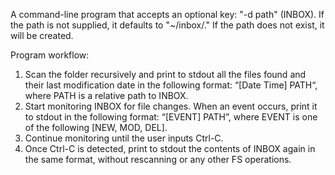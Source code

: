 A command-line program that accepts an optional key: "-d path" (INBOX). If the path is not supplied, it defaults to "~/inbox/." If the path does not exist, it will be created.

Program workflow:
1. Scan the folder recursively and print to stdout all the files found and their last
modification date in the following format: “[Date Time] PATH“, where PATH is a
relative path to INBOX.
2. Start monitoring INBOX for file changes. When an event occurs, print it to stdout in the
following format: “[EVENT] PATH”, where EVENT is one of the following [NEW, MOD,
DEL].
3. Continue monitoring until the user inputs Ctrl-C.
4. Once Ctrl-C is detected, print to stdout the contents of INBOX again in the same format,
without rescanning or any other FS operations.
